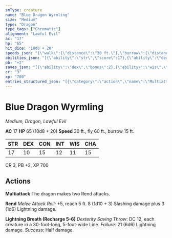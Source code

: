 ```yaml
---
smType: creature
name: "Blue Dragon Wyrmling"
size: "Medium"
type: "Dragon"
type_tags: ["Chromatic"]
alignment: "Lawful Evil"
ac: "17"
hp: "65"
hit_dice: "10d8 + 20"
speeds_json: "{\"walk\":{\"distance\":\"30 ft.\"},\"burrow\":{\"distance\":\"15 ft.\"},\"fly\":{\"distance\":\"60 ft.\"}}"
abilities_json: "[{\"ability\":\"str\",\"score\":17},{\"ability\":\"dex\",\"score\":10},{\"ability\":\"con\",\"score\":15},{\"ability\":\"int\",\"score\":12},{\"ability\":\"wis\",\"score\":11},{\"ability\":\"cha\",\"score\":15}]"
pb: "+2"
saves_json: "[{\"ability\":\"dex\",\"bonus\":2},{\"ability\":\"wis\",\"bonus\":2}]"
cr: "3"
xp: "700"
entries_structured_json: "[{\"category\":\"action\",\"name\":\"Multiattack\",\"text\":\"The dragon makes two Rend attacks.\"},{\"category\":\"action\",\"name\":\"Rend\",\"text\":\"*Melee Attack Roll:* +5, reach 5 ft. 8 (1d10 + 3) Slashing damage plus 3 (1d6) Lightning damage.\"},{\"category\":\"action\",\"name\":\"Lightning Breath (Recharge 5-6)\",\"text\":\"*Dexterity Saving Throw*: DC 12, each creature in a 30-foot-long, 5-foot-wide Line. *Failure:*  21 (6d6) Lightning damage. *Success:*  Half damage.\"}]"
---
```


# Blue Dragon Wyrmling
*Medium, Dragon, Lawful Evil*

**AC** 17
**HP** 65 (10d8 + 20)
**Speed** 30 ft., fly 60 ft., burrow 15 ft.

| STR | DEX | CON | INT | WIS | CHA |
| --- | --- | --- | --- | --- | --- |
| 17 | 10 | 15 | 12 | 11 | 15 |

CR 3, PB +2, XP 700

## Actions

**Multiattack**
The dragon makes two Rend attacks.

**Rend**
*Melee Attack Roll:* +5, reach 5 ft. 8 (1d10 + 3) Slashing damage plus 3 (1d6) Lightning damage.

**Lightning Breath (Recharge 5-6)**
*Dexterity Saving Throw*: DC 12, each creature in a 30-foot-long, 5-foot-wide Line. *Failure:*  21 (6d6) Lightning damage. *Success:*  Half damage.
